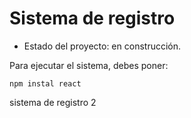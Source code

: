 <h1>Sistema de registro</h1>

- Estado del proyecto: en construcción.

Para ejecutar el sistema, debes poner:

```npm instal react```

sistema de registro 2
